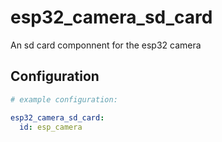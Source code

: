 # esp32_camera_sd_card

An sd card componnent for the esp32 camera

## Configuration

```yaml
# example configuration:

esp32_camera_sd_card:
  id: esp_camera
```